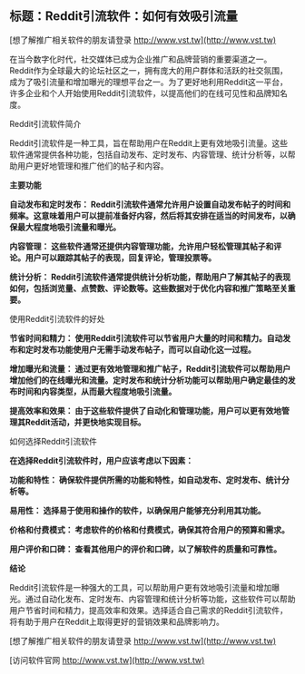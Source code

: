 ## **标题：Reddit引流软件：如何有效吸引流量**

[想了解推广相关软件的朋友请登录 http://www.vst.tw](http://www.vst.tw)

在当今数字化时代，社交媒体已成为企业推广和品牌营销的重要渠道之一。Reddit作为全球最大的论坛社区之一，拥有庞大的用户群体和活跃的社交氛围，成为了吸引流量和增加曝光的理想平台之一。为了更好地利用Reddit这一平台，许多企业和个人开始使用Reddit引流软件，以提高他们的在线可见性和品牌知名度。

Reddit引流软件简介

Reddit引流软件是一种工具，旨在帮助用户在Reddit上更有效地吸引流量。这些软件通常提供各种功能，包括自动发布、定时发布、内容管理、统计分析等，以帮助用户更好地管理和推广他们的帖子和内容。

**主要功能**

**自动发布和定时发布： Reddit引流软件通常允许用户设置自动发布帖子的时间和频率。这意味着用户可以提前准备好内容，然后将其安排在适当的时间发布，以确保最大程度地吸引流量和曝光。**

**内容管理： 这些软件通常还提供内容管理功能，允许用户轻松管理其帖子和评论。用户可以跟踪其帖子的表现，回复评论，管理投票等。**

**统计分析： Reddit引流软件通常提供统计分析功能，帮助用户了解其帖子的表现如何，包括浏览量、点赞数、评论数等。这些数据对于优化内容和推广策略至关重要。**

使用Reddit引流软件的好处

**节省时间和精力： 使用Reddit引流软件可以节省用户大量的时间和精力。自动发布和定时发布功能使用户无需手动发布帖子，而可以自动化这一过程。**

**增加曝光和流量： 通过更有效地管理和推广帖子，Reddit引流软件可以帮助用户增加他们的在线曝光和流量。定时发布和统计分析功能可以帮助用户确定最佳的发布时间和内容类型，从而最大程度地吸引流量。**

**提高效率和效果： 由于这些软件提供了自动化和管理功能，用户可以更有效地管理其Reddit活动，并更快地实现目标。**

如何选择Reddit引流软件

**在选择Reddit引流软件时，用户应该考虑以下因素：**

**功能和特性： 确保软件提供所需的功能和特性，如自动发布、定时发布、统计分析等。**

**易用性： 选择易于使用和操作的软件，以确保用户能够充分利用其功能。**

**价格和付费模式： 考虑软件的价格和付费模式，确保其符合用户的预算和需求。**

**用户评价和口碑： 查看其他用户的评价和口碑，以了解软件的质量和可靠性。**

**结论**

Reddit引流软件是一种强大的工具，可以帮助用户更有效地吸引流量和增加曝光。通过自动化发布、定时发布、内容管理和统计分析等功能，这些软件可以帮助用户节省时间和精力，提高效率和效果。选择适合自己需求的Reddit引流软件，将有助于用户在Reddit上取得更好的营销效果和品牌影响力。

[想了解推广相关软件的朋友请登录 http://www.vst.tw](http://www.vst.tw)


[访问软件官网 http://www.vst.tw](http://www.vst.tw)
